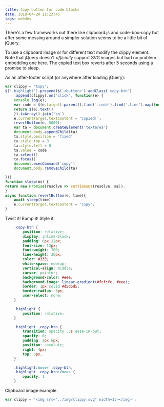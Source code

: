 ```yaml
---
title: Copy button for code blocks
date: 2018-04-20 11:23:45
tags: webdev
---
```


There's a few frameworks out there like clipboard.js and code-box-copy but after some messing around a simpler solution seems to be a little bit of jQuery.

To use a clipboard image or for different text modify the clippy element. Note that jQuery doesn't *officially* support SVG images but had no problem embedding one here. The copied text box reverts after 5 seconds using a promise to sleep.

As an after-footer script (or anywhere after loading jQuery):

```js
var clippy = "Copy";
$('.highlight').prepend($('<button>').addClass('copy-btn')
    .append(clippy).on('click', function(e) {
    console.log(e);
    var code = $(e.target).parent().find('.code').find('.line').map(function(i, e){
    return $(e).text()
    }).toArray().join('\n')
    e.currentTarget.textContent = 'Copied!';
    revertButton(e, 5000);
    var ta = document.createElement('textarea')
    document.body.appendChild(ta)
    ta.style.position = 'fixed'
    ta.style.top = 0
    ta.style.left = 0
    ta.value = code
    ta.select()
    ta.focus()
    document.execCommand('copy')
    document.body.removeChild(ta)

}))
function sleep(ms) {
return new Promise(resolve => setTimeout(resolve, ms));
}
async function revertButton(e, time){
    await sleep(time);
    e.currentTarget.textContent = 'Copy';
}
```

Twist it! Bump it! Style it:

```css
    .copy-btn {
        position: relative;
        display: inline-block;
        padding: 6px 12px;
        font-size: 13px;
        font-weight: 700;
        line-height: 20px;
        color: #333;
        white-space: nowrap;
        vertical-align: middle;
        cursor: pointer;
        background-color: #eee;
        background-image: linear-gradient(#fcfcfc, #eee);
        border: 1px solid #d5d5d5;
        border-radius: 3px;
        user-select: none;
    }

    .highlight {
        position: relative;
    }

    .highlight .copy-btn {
        transition: opacity .3s ease-in-out;
        opacity: 0;
        padding: 2px 6px;
        position: absolute;
        right: 4px;
        top: 6px;   
    }

    .highlight:hover .copy-btn,
    .highlight .copy-btn:focus {
        opacity: 1
    }
```

Clipboard image example:

```js
var clippy = '<img src="../img/clippy.svg" width=13></img>';
```

